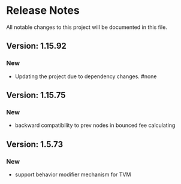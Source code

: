 # Release Notes

All notable changes to this project will be documented in this file.

## Version: 1.15.92

### New
 - Updating the project due to dependency changes. #none


## Version: 1.15.75

### New

- backward compatibility to prev nodes in bounced fee calculating

## Version: 1.5.73

### New

- support behavior modifier mechanism for TVM
